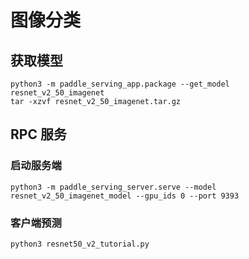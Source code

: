 # 图像分类

## 获取模型

```
python3 -m paddle_serving_app.package --get_model resnet_v2_50_imagenet
tar -xzvf resnet_v2_50_imagenet.tar.gz
```

## RPC 服务

### 启动服务端

```
python3 -m paddle_serving_server.serve --model resnet_v2_50_imagenet_model --gpu_ids 0 --port 9393
```

### 客户端预测

```
python3 resnet50_v2_tutorial.py
```
